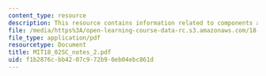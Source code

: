 ```yaml
---
content_type: resource
description: This resource contains information related to components and projection.
file: /media/https%3A/open-learning-course-data-rc.s3.amazonaws.com/18-02sc-multivariable-calculus-fall-2010/f1b2876cbb4207c972b90eb04ebc861d_MIT18_02SC_notes_2.pdf
file_type: application/pdf
resourcetype: Document
title: MIT18_02SC_notes_2.pdf
uid: f1b2876c-bb42-07c9-72b9-0eb04ebc861d
---
```

